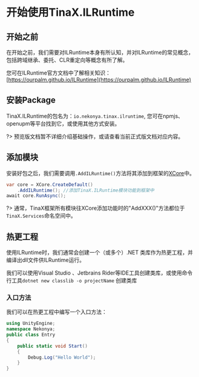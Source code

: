 # 开始使用TinaX.ILRuntime

## 开始之前

在开始之前，我们需要对ILRuntime本身有所认知，并对ILRuntime的常见概念，包括跨域继承、委托、CLR重定向等概念有所了解。

您可在ILRuntime官方文档中了解相关知识：[https://ourpalm.github.io/ILRuntime](https://ourpalm.github.io/ILRuntime)

## 安装Package

TinaX.ILRuntime的包名为：`io.nekonya.tinax.ilruntime`, 您可在npmjs、openupm等平台找到它，或使用其他方式安装。

?> 预览版文档暂不详细介绍基础操作，或请查看当前正式版文档对应内容。

## 添加模块

安装好包之后，我们需要调用`.AddILRuntime()`方法将其添加到框架的[XCore](/zh-Hans/core/manual/xcore)中。

``` csharp
var core = XCore.CreateDefault()
    .AddILRuntime(); //添加TinaX.ILRuntime模块功能到框架中
await core.RunAsync();
```

?> 通常，TinaX框架所有模块往XCore添加功能时的"AddXXX()"方法都位于`TinaX.Services`命名空间中。

## 热更工程

使用ILRuntime时，我们通常会创建一个（或多个）.NET 类库作为热更工程，并编译出dll文件供ILRuntime运行。

我们可以使用Visual Studio 、Jetbrains Rider等IDE工具创建类库，或使用命令行工具`dotnet new classlib -o projectName` 创建类库

### 入口方法

我们可以在热更工程中编写一个入口方法：

``` csharp
using UnityEngine;
namespace Nekonya;
public class Entry
{
    public static void Start()
    {
        Debug.Log("Hello World");
    }
}
```